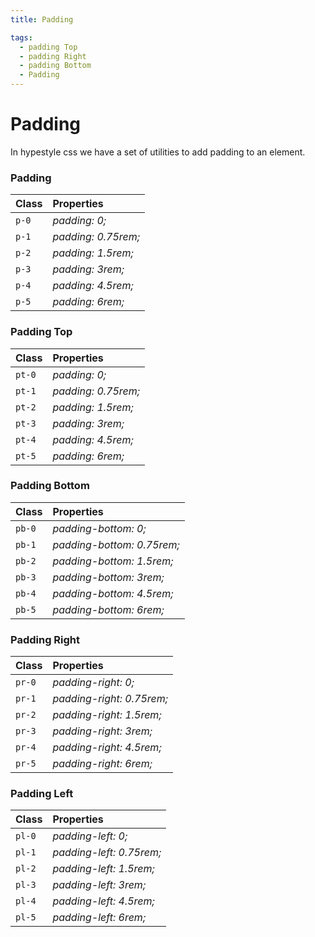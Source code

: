 ```yaml
---
title: Padding

tags:
  - padding Top
  - padding Right
  - padding Bottom
  - Padding
---
```


# Padding

In hypestyle css we have a set of utilities to add padding to an element.

### Padding

| Class | Properties          |
| :---- | :------------------ |
| `p-0` | _padding: 0;_       |
| `p-1` | _padding: 0.75rem;_ |
| `p-2` | _padding: 1.5rem;_  |
| `p-3` | _padding: 3rem;_    |
| `p-4` | _padding: 4.5rem;_  |
| `p-5` | _padding: 6rem;_    |

### Padding Top

| Class  | Properties          |
| :----- | :------------------ |
| `pt-0` | _padding: 0;_       |
| `pt-1` | _padding: 0.75rem;_ |
| `pt-2` | _padding: 1.5rem;_  |
| `pt-3` | _padding: 3rem;_    |
| `pt-4` | _padding: 4.5rem;_  |
| `pt-5` | _padding: 6rem;_    |

### Padding Bottom

| Class  | Properties                 |
| :----- | :------------------------- |
| `pb-0` | _padding-bottom: 0;_       |
| `pb-1` | _padding-bottom: 0.75rem;_ |
| `pb-2` | _padding-bottom: 1.5rem;_  |
| `pb-3` | _padding-bottom: 3rem;_    |
| `pb-4` | _padding-bottom: 4.5rem;_  |
| `pb-5` | _padding-bottom: 6rem;_    |

### Padding Right

| Class  | Properties                |
| :----- | :------------------------ |
| `pr-0` | _padding-right: 0;_       |
| `pr-1` | _padding-right: 0.75rem;_ |
| `pr-2` | _padding-right: 1.5rem;_  |
| `pr-3` | _padding-right: 3rem;_    |
| `pr-4` | _padding-right: 4.5rem;_  |
| `pr-5` | _padding-right: 6rem;_    |

### Padding Left

| Class  | Properties               |
| :----- | :----------------------- |
| `pl-0` | _padding-left: 0;_       |
| `pl-1` | _padding-left: 0.75rem;_ |
| `pl-2` | _padding-left: 1.5rem;_  |
| `pl-3` | _padding-left: 3rem;_    |
| `pl-4` | _padding-left: 4.5rem;_  |
| `pl-5` | _padding-left: 6rem;_    |
